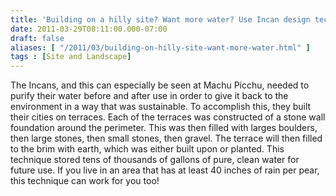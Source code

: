 ```yaml
---
title: 'Building on a hilly site? Want more water? Use Incan design techniques!'
date: 2011-03-29T08:11:00.000-07:00
draft: false
aliases: [ "/2011/03/building-on-hilly-site-want-more-water.html" ]
tags : [Site and Landscape]
---
```


The Incans, and this can especially be seen at Machu Picchu, needed to purify their water before and after use in order to give it back to the environment in a way that was sustainable. To accomplish this, they built their cities on terraces. Each of the terraces was constructed of a stone wall foundation around the perimeter. This was then filled with larges boulders, then large stones, then small stones, then gravel. The terrace will then filled to the brim with earth, which was either built upon or planted. This technique stored tens of thousands of gallons of pure, clean water for future use. If you live in an area that has at least 40 inches of rain per pear, this technique can work for you too!